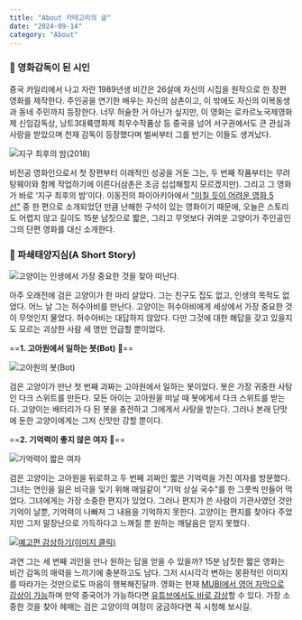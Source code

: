 ```yaml
---
title: "About 카테고리의 글"
date: "2024-09-14"
category: "About"
---
```


### 💫 영화감독이 된 시인

중국 카일리에서 나고 자란 1989년생 비간은 26살에 자신의 시집을 원작으로 한 장편 영화를 제작한다. 주인공을 연기한 배우는 자신의 삼촌이고, 이 밖에도 자신의 이복동생과 동네 주민까지 등장한다. 너무 허술한 거 아닌가 싶지만, 이 영화는 로카르노국제영화제 신임감독상, 낭트3대륙영화제 최우수작품상 등 중국을 넘어 서구권에서도 큰 관심과 사랑을 받았으며 천재 감독이 등장했다며 벌써부터 그를 반기는 이들도 생겨났다.

![지구 최후의 밤(2018)](https://cdn.maily.so/klq22zxqr27xrir98ugjq8e5qsp3)

비전공 영화인으로서 첫 장편부터 이례적인 성공을 거둔 그는, 두 번째 작품부터는 무려 탕웨이와 함께 작업하기에 이른다(삼촌은 조금 섭섭해할지 모르겠지만). 그리고 그 영화가 바로 ‘지구 최후의 밤’이다. 이동진의 파이아키아에서 ["미칠 듯이 어려운 영화 5선"](https://youtu.be/-rcyExFbMm8?si=OVgBOb7qucQmsm1a) 중 한 편으로 소개되었던 만큼 난해한 구석이 있는 영화이기 때문에, 오늘은 스토리도 어렵지 않고 길이도 15분 남짓으로 짧은, 그리고 무엇보다 귀여운 고양이가 주인공인 그의 단편 영화를 대신 소개한다.

### 🌻 파쇄태양지심(A Short Story)

![고양이는 인생에서 가장 중요한 것을 찾아 떠난다.](https://cdn.maily.so/yeec8enc28bvt0qtkfmsi729nh4u)

아주 오래전에 검은 고양이가 한 마리 살았다. 그는 친구도 집도 없고, 인생의 목적도 없었다. 어느 날 그는 허수아비를 만난다. 고양이는 허수아비에게 세상에서 가장 중요한 것이 무엇인지 물었다. 허수아비는 대답하지 않았다. 다만 그것에 대한 해답을 갖고 있을지도 모르는 괴상한 사람 세 명만 언급할 뿐이었다.

==**1. 고아원에서 일하는 봇(Bot)** **🍬**==

![고아원의 봇(Bot)](https://cdn.maily.so/qp9epfptditzigskf5lvfanufbq6)

검은 고양이가 만난 첫 번째 괴짜는 고아원에서 일하는 봇이었다. 봇은 가장 귀중한 사탕인 다크 스위트를 만든다.​​​​​​​​​​​​​​​​ 모든 아이는 고아원을 떠날 때 봇에게서 다크 스위트를 받는다. 고양이는 배터리가 다 된 봇을 충전하고 그에게서 사탕을 받는다. 그러나 본래 단맛에 둔한 고양이에게는 그저 신맛만 강할 뿐이다.

==**2. 기억력이 좋지 않은 여자** **🍜**==

![기억력이 짧은 여자](https://cdn.maily.so/vcatstzojvs0edbseoi0u549bpjj)

검은 고양이는 고아원을 뒤로하고 두 번째 괴짜인 짧은 기억력을 가진 여자를 방문했다. 그녀는 연인을 잃은 비극을 잊기 위해 매일같이 "기억 상실 국수"를 한 그릇씩 만들어 먹었다. 그녀에게는 가장 소중한 편지가 있었다. 그러나 편지가 쓴 사람이 기관사였던 것만 기억이 날뿐, 기억력이 나빠져 그 내용을 기억하지 못한다. 고양이는 편지를 찾아다 주었지만 그저 말장난으로 가득하다고 느껴질 뿐 원하는 깨달음은 얻지 못했다.

[![예고편 감상하기(이미지 클릭)<br>](https://cdn.maily.so/ob0x2p0umz3n84vkc0yhjbe7siy2)](https://mubi.com/en/kr/films/a-short-story-2022?preview_clip=8010)

과연 그는 세 번째 괴인을 만나 원하는 답을 얻을 수 있을까? 15분 남짓한 짧은 영화는 비간 감독의 매력을 느끼기에 충분하고도 남다. 그저 시시각각 변하는 몽환적인 이미지를 따라가는 것만으로도 마음이 행복해진달까. 영화는 현재 [MUBI에서 영어 자막으로 감상이 가능](https://mubi.com/en/kr/films/a-short-story-2022)하며 만약 중국어가 가능하다면 [유튜브에서도 바로 감상](https://youtu.be/K7SztKuhThM?si=l8PS6jvefD-AaIqv)할 수 있다. 가장 소중한 것을 찾아 헤매는 검은 고양이의 여정이 궁금하다면 꼭 시청해 보시길.
